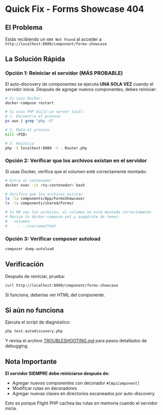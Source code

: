 # Quick Fix - Forms Showcase 404

## El Problema
Estás recibiendo un `404 Not Found` al acceder a `http://localhost:8080/component/forms-showcase`

## La Solución Rápida

### Opción 1: Reiniciar el servidor (MÁS PROBABLE)

El auto-discovery de componentes se ejecuta **UNA SOLA VEZ** cuando el servidor inicia. Después de agregar nuevos componentes, debes reiniciar:

```bash
# Si usas Docker:
docker-compose restart

# Si usas PHP built-in server local:
# 1. Encuentra el proceso
ps aux | grep "php -S"

# 2. Mata el proceso
kill <PID>

# 3. Reinicia
php -S localhost:8080 -t . Router.php
```

### Opción 2: Verificar que los archivos existan en el servidor

Si usas Docker, verifica que el volumen esté correctamente montado:

```bash
# Entra al contenedor
docker exec -it <tu-contenedor> bash

# Verifica que los archivos existan
ls -la components/App/FormsShowcase/
ls -la components/shared/Forms/

# Si NO ves los archivos, el volumen no está montado correctamente
# Revisa tu docker-compose.yml y asegúrate de tener:
#   volumes:
#     - .:/var/www/html
```

### Opción 3: Verificar composer autoload

```bash
composer dump-autoload
```

## Verificación

Después de reiniciar, prueba:

```bash
curl http://localhost:8080/component/forms-showcase
```

Si funciona, deberías ver HTML del componente.

## Si aún no funciona

Ejecuta el script de diagnóstico:

```bash
php test-autodiscovery.php
```

Y revisa el archivo [TROUBLESHOOTING.md](TROUBLESHOOTING.md) para pasos detallados de debugging.

## Nota Importante

**El servidor SIEMPRE debe reiniciarse después de:**
- Agregar nuevos componentes con decorador `#[ApiComponent]`
- Modificar rutas en decoradores
- Agregar nuevas clases en directorios escaneados por auto-discovery

Esto es porque Flight PHP cachea las rutas en memoria cuando el servidor inicia.
